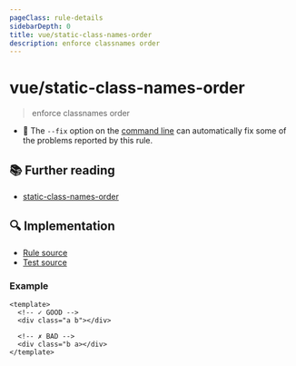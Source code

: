 ```yaml
---
pageClass: rule-details
sidebarDepth: 0
title: vue/static-class-names-order
description: enforce classnames order
---
```

# vue/static-class-names-order
> enforce classnames order

- :wrench: The `--fix` option on the [command line](https://eslint.org/docs/user-guide/command-line-interface#fixing-problems) can automatically fix some of the problems reported by this rule.

## :books: Further reading

- [static-class-names-order]

[static-class-names-order]: https://eslint.org/docs/rules/static-class-names-order

## :mag: Implementation

- [Rule source](https://github.com/vuejs/eslint-plugin-vue/blob/master/lib/rules/static-class-names-order.js)
- [Test source](https://github.com/vuejs/eslint-plugin-vue/blob/master/tests/lib/rules/static-class-names-order.js)

### Example

<eslint-code-block fix :rules="{'vue/static-class-names-order': ['error']}">

```vue
<template>
  <!-- ✓ GOOD -->
  <div class="a b"></div>

  <!-- ✗ BAD -->
  <div class="b a></div>
</template>
```

</eslint-code-block>
